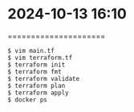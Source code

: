 # 2024-10-13    16:10
=====================

    $ vim main.tf
    $ vim terraform.tf
    $ terraform init
    $ terraform fmt
    $ terraform validate
    $ terraform plan
    $ terraform apply
    $ docker ps
